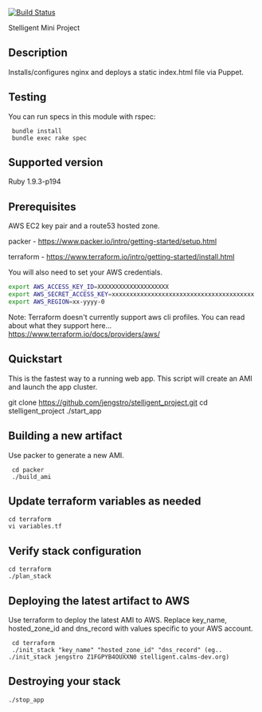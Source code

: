 [![Build Status](https://img.shields.io/travis/jengstro/stelligent_project.svg)](https://travis-ci.org/jengstro/stelligent_project)

Stelligent Mini Project

## Description

Installs/configures nginx and deploys a static index.html file via Puppet.

## Testing
You can run specs in  this module with rspec:

     bundle install
     bundle exec rake spec

## Supported version

Ruby 1.9.3-p194

## Prerequisites

AWS EC2 key pair and a route53 hosted zone.

packer - https://www.packer.io/intro/getting-started/setup.html

terraform - https://www.terraform.io/intro/getting-started/install.html

You will also need to set your AWS credentials.

```bash
export AWS_ACCESS_KEY_ID=XXXXXXXXXXXXXXXXXXXX
export AWS_SECRET_ACCESS_KEY=xxxxxxxxxxxxxxxxxxxxxxxxxxxxxxxxxxxxxxxx
export AWS_REGION=xx-yyyy-0
```
Note: Terraform doesn't currently support aws cli profiles.  You can read about what they support here...  https://www.terraform.io/docs/providers/aws/

## Quickstart

This is the fastest way to a running web app.  This script will create an AMI and launch the app cluster.

  git clone https://github.com/jengstro/stelligent_project.git
  cd stelligent_project
  ./start_app

## Building a new artifact

Use packer to generate a new AMI.

     cd packer
     ./build_ami

## Update terraform variables as needed

    cd terraform
    vi variables.tf

## Verify stack configuration

    cd terraform
    ./plan_stack

## Deploying the latest artifact to AWS

Use terraform to deploy the latest AMI to AWS.  Replace key_name, hosted_zone_id and dns_record with values specific to your AWS account.

     cd terraform
     ./init_stack "key_name" "hosted_zone_id" "dns_record" (eg.. ./init_stack jengstro Z1FGPYB4OUXXN0 stelligent.calms-dev.org)

## Destroying your stack

    ./stop_app
